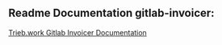 ## Readme Documentation gitlab-invoicer:



[Trieb.work Gitlab Invoicer Documentation](https://www.notion.so/triebwork/Trieb-work-Gitlab-Invoicer-147ee3770f3e4304a4676bdddf3e0ff8)